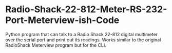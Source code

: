 # Radio-Shack-22-812-Meter-RS-232-Port-Meterview-ish-Code
Python program that can talk to a Radio Shack 22-812 digital multimeter over the serial port and print out its readings. Works similar to the original RadioShack Meterview program but for the CLI.
